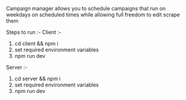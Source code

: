 Campaign manager allows you to schedule campaigns that run on weekdays on scheduled times while allowing full freedom to edit scrape them

Steps to run :-
 Client :- 
 1. cd client && npm i 
 2. set required environment variables
 3. npm run dev 

 Server :-
 1. cd server && npm i
 2. set required environment variables
 3. npm run dev

